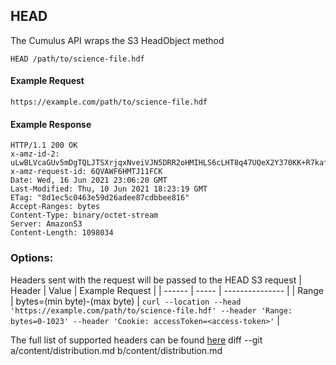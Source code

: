 ## HEAD

The Cumulus API wraps the S3 HeadObject method

```endpoint
HEAD /path/to/science-file.hdf
```

#### Example Request
```http
https://example.com/path/to/science-file.hdf
```

#### Example Response
```curl
HTTP/1.1 200 OK
x-amz-id-2: uLwBLVcaGUv5mDgTQLJTSXrjqxNveiVJN5DRR2oHMIHLS6cLHT8q47UQeX2Y370KK+R7kafhmzE=
x-amz-request-id: 6QVAWF6HMTJ11FCK
Date: Wed, 16 Jun 2021 23:06:20 GMT
Last-Modified: Thu, 10 Jun 2021 18:23:19 GMT
ETag: "8d1ec5c0463e59d26adee87cdbbee816"
Accept-Ranges: bytes
Content-Type: binary/octet-stream
Server: AmazonS3
Content-Length: 1098034
```

### Options:
Headers sent with the request will be passed to the HEAD S3 request
| Header | Value | Example Request |
| ------ | ----- | --------------- |
| Range  | bytes=(min byte)-(max byte) | ```curl --location --head 'https://example.com/path/to/science-file.hdf' --header 'Range: bytes=0-1023' --header 'Cookie: accessToken=<access-token>'``` |

The full list of supported headers can be found [here](https://docs.aws.amazon.com/AmazonS3/latest/API/API_HeadObject.html)
diff --git a/content/distribution.md b/content/distribution.md
